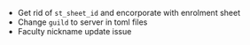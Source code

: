 - Get rid of `st_sheet_id` and encorporate with enrolment sheet
- Change `guild` to server in toml files
- Faculty nickname update issue